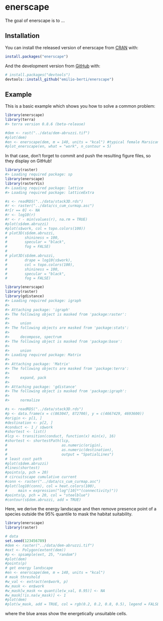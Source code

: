 
<!-- README.md is generated from README.Rmd. Please edit that file -->

# enerscape

<!-- badges: start -->

<!-- badges: end -->

The goal of enerscape is to …

## Installation

You can install the released version of enerscape from
[CRAN](https://CRAN.R-project.org) with:

``` r
install.packages("enerscape")
```

And the development version from [GitHub](https://github.com/) with:

``` r
# install.packages("devtools")
devtools::install_github("emilio-berti/enerscape")
```

## Example

This is a basic example which shows you how to solve a common problem:

``` r
library(enerscape)
library(terra)
#> terra version 0.8.6 (beta-release)

#dem <- rast("../data/dem-abruzzi.tif")
#plot(dem)
#en <- enerscape(dem, m = 140, units = "kcal") #typical female Marsican bear
#plot_enerscape(en, what = "work", n_contour = 5)
```

In that case, don’t forget to commit and push the resulting figure
files, so they display on GitHub\!

``` r
library(raster)
#> Loading required package: sp
library(enerscape)
library(rasterVis)
#> Loading required package: lattice
#> Loading required package: latticeExtra

#s <- readRDS("../data/stack3D.rds")
#r <- raster("../data/cs_cum_curmap.asc")
#r[r == 0] <- NA
#r <- log10(r)
#r <- r - min(values(r), na.rm = TRUE)
#plot(s$dem.abruzzi)
#plot(s$work, col = topo.colors(100))
# plot3D(s$dem.abruzzi, 
#        shininess = 100, 
#        specular = "black", 
#        fog = FALSE)
# 
# plot3D(s$dem.abruzzi, 
#        drape = log10(s$work), 
#        col = topo.colors(100), 
#        shininess = 100, 
#        specular = "black",
#        fog = FALSE)
```

``` r
library(enerscape)
library(raster)
library(gdistance)
#> Loading required package: igraph
#> 
#> Attaching package: 'igraph'
#> The following object is masked from 'package:raster':
#> 
#>     union
#> The following objects are masked from 'package:stats':
#> 
#>     decompose, spectrum
#> The following object is masked from 'package:base':
#> 
#>     union
#> Loading required package: Matrix
#> 
#> Attaching package: 'Matrix'
#> The following objects are masked from 'package:terra':
#> 
#>     expand, pack
#> 
#> Attaching package: 'gdistance'
#> The following object is masked from 'package:igraph':
#> 
#>     normalize

#s <- readRDS("../data/stack3D.rds")
#p <- data.frame(x = c(863047, 872700), y = c(4667429, 4693600))
#origin <- p[1, ]
#destination <- p[2, ]
#conduct <- 1 / s$work
#shortest <- list()
#lcp <- transition(conduct, function(x) min(x), 16)
#shortest <- shortestPath(lcp, 
#                         as.numeric(origin),
#                         as.numeric(destination), 
#                         output = "SpatialLines")
# least cost path
#plot(s$dem.abruzzi)
#lines(shortest)
#points(p, pch = 20)
# circuitscape cumulative current
#conn <- raster("../data/cs_cum_curmap.asc")
#plot(log10(conn), col = heat.colors(100), 
#     main = expression("log"[10]*"(connectivity)"))
#points(p, pch = 20, col = "steelblue")
#contour(s$dem.abruzzi, add = TRUE)
```

Here, we derive the energy landscape and then remove presence point of a
species outside the 95% quantile to mask the habitat suitability.

``` r
library(enerscape)
library(raster)

# data
set.seed(123456789)
#dem <- raster("../data/dem-abruzzi.tif")
#ext <- Polygon(extent(dem))
#p <- spsample(ext, 25, "random")
#plot(dem)
#points(p)
# get energy landscape
#en <- enerscape(dem, m = 140, units = "kcal")
# mask threshold
#w_val <- extract(en$work, p)
#w_mask <- en$work
#w_mask[w_mask <= quantile(w_val, 0.95)] <- NA
#w_mask[!is.na(w_mask)] <- 1
#plot(dem)
#plot(w_mask, add = TRUE, col = rgb(0.2, 0.2, 0.8, 0.5), legend = FALSE)
```

where the blue areas show the energetically unsuitable cells.
